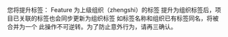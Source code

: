 您将提升标签： Feature 为上级组织（zhengshi）的标签
提升为组织标签后，项目已关联的标签也会同步更新为组织标签
如标签名称和组织已有标签同名，将被合并为一个
此操作不可逆转。为了防止意外行为，请再三确认。
